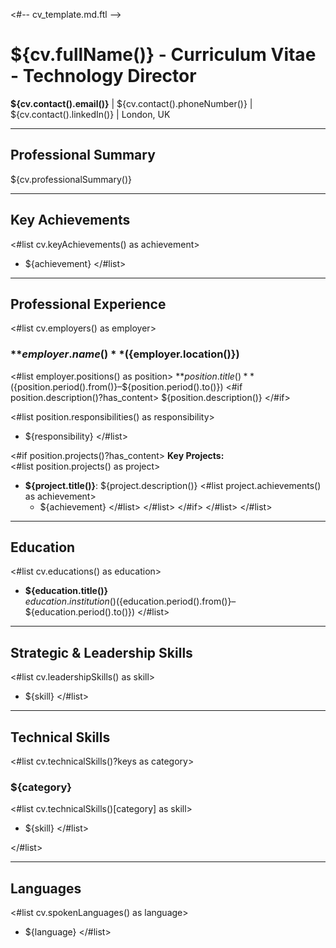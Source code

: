 <#-- cv_template.md.ftl -->
# ${cv.fullName()} - Curriculum Vitae - Technology Director

**${cv.contact().email()}** | ${cv.contact().phoneNumber()} |  
${cv.contact().linkedIn()} | London, UK

---

## **Professional Summary**

${cv.professionalSummary()}

---

## **Key Achievements**

<#list cv.keyAchievements() as achievement>
* ${achievement}
  </#list>

---

## **Professional Experience**

<#list cv.employers() as employer>
### **${employer.name()}** (${employer.location()})

<#list employer.positions() as position>
**${position.title()}** (${position.period().from()}–${position.period().to()})
<#if position.description()?has_content>
${position.description()}
</#if>

<#list position.responsibilities() as responsibility>
* ${responsibility}
  </#list>

<#if position.projects()?has_content>
**Key Projects:**  
<#list position.projects() as project>
* **${project.title()}**: ${project.description()}
  <#list project.achievements() as achievement>
    * ${achievement}
      </#list>
      </#list>
      </#if>
      </#list>
      </#list>

---

## **Education**

<#list cv.educations() as education>
* **${education.title()}**  
  ${education.institution()} (${education.period().from()}–${education.period().to()})
  </#list>

---

## **Strategic & Leadership Skills**

<#list cv.leadershipSkills() as skill>
* ${skill}
  </#list>

---

## **Technical Skills**

<#list cv.technicalSkills()?keys as category>
### **${category}**
<#list cv.technicalSkills()[category] as skill>
* ${skill}
  </#list>

</#list>

---

## **Languages**

<#list cv.spokenLanguages() as language>
* ${language}
  </#list>